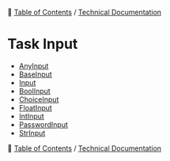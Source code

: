 🔖 [Table of Contents](../../README.md) / [Technical Documentation](../README.md)

# Task Input

- [AnyInput](any-input.md)
- [BaseInput](base-input.md)
- [Input](input.md)
- [BoolInput](bool-input.md)
- [ChoiceInput](choice-input.md)
- [FloatInput](float-input.md)
- [IntInput](int-input.md)
- [PasswordInput](password-input.md)
- [StrInput](str-input.md)

🔖 [Table of Contents](../../README.md) / [Technical Documentation](../README.md)

